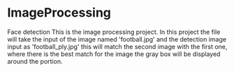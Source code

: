 # ImageProcessing
Face detection
This is the image processing project.
In this project the file will take the input of the image named 'football.jpg' and the detection image input as 'football_ply.jpg' this will match the second image with the first one,
where there is the best match for the image the gray box will be displayed around the portion.
